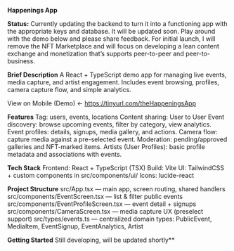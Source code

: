**Happenings App**

**Status:** Currently updating the backend to turn it into a functioning app with the appropriate keys  and database. It will be updated soon. Play around with the demo below and please share feedback. 
For initial launch, I will remove the NFT Marketplace and will focus on developing a lean content exchange and monetization that’s supports peer-to-peer and peer-to-business.

**Brief Description**
A React + TypeScript demo app for managing live events, media capture, and artist engagement. Includes event browsing, profiles, camera capture flow, and simple analytics.

View on Mobile (Demo) ← https://tinyurl.com/theHappeningsApp

**Features**
Tag: users, events, locations
Content sharing: User to User
Event discovery: browse upcoming events, filter by category, view analytics.
Event profiles: details, signups, media gallery, and actions.
Camera flow: capture media against a pre-selected event.
Moderation: pending/approved galleries and NFT-marked items.
Artists (User Profiles): basic profile metadata and associations with events.

**Tech Stack**
Frontend: React + TypeScript (TSX)
Build: Vite
UI: TailwindCSS + custom components in src/components/ui/
Icons: lucide-react

**Project Structure**
src/App.tsx
 — main app, screen routing, shared handlers
src/components/EventScreen.tsx
 — list & filter public events
src/components/EventProfileScreen.tsx
 — event detail + signups
src/components/CameraScreen.tsx
 — media capture UX (preselect support)
src/types/events.ts — centralized domain types:
PublicEvent, MediaItem, EventSignup, EventAnalytics, Artist

**Getting Started**
Still developing, will be updated shortly**

